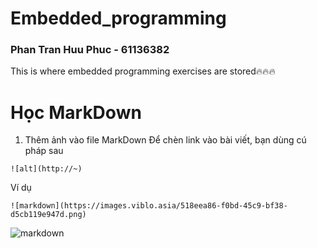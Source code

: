 # Embedded_programming
### Phan Tran Huu Phuc - 61136382
This is where embedded programming exercises are stored🔥🔥🔥

# Học MarkDown
1. Thêm ảnh vào file MarkDown
Để chèn link vào bài viết, bạn dùng cú pháp sau
```
![alt](http://~)
```
Ví dụ
```
![markdown](https://images.viblo.asia/518eea86-f0bd-45c9-bf38-d5cb119e947d.png)
```
![markdown](https://images.viblo.asia/518eea86-f0bd-45c9-bf38-d5cb119e947d.png)
